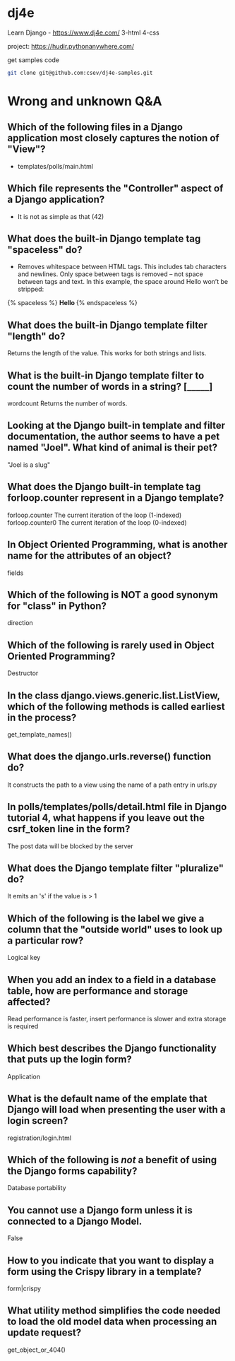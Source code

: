 # dj4e
Learn Django -  https://www.dj4e.com/
 3-html
 4-css

project: https://hudir.pythonanywhere.com/

get samples code 
```bash
git clone git@github.com:csev/dj4e-samples.git
```


 # Wrong and unknown Q&A

## Which of the following files in a Django application most closely captures the notion of "View"?
 - templates/polls/main.html

## Which file represents the "Controller" aspect of a Django application?
 - It is not as simple as that (42)

## What does the built-in Django template tag "spaceless" do?
 - Removes whitespace between HTML tags. This includes tab characters and newlines.
 Only space between tags is removed – not space between tags and text. In this example, the space around Hello won’t be stripped:

{% spaceless %}
    <strong>
        Hello
    </strong>
{% endspaceless %}

## What does the built-in Django template filter "length" do?
Returns the length of the value. This works for both strings and lists.

## What is the built-in Django template filter to count the number of words in a string? [_____]
wordcount
Returns the number of words.

## Looking at the Django built-in template and filter documentation, the author seems to have a pet named "Joel". What kind of animal is their pet?
"Joel is a slug"

## What does the Django built-in template tag forloop.counter represent in a Django template?
forloop.counter	The current iteration of the loop (1-indexed)
forloop.counter0	The current iteration of the loop (0-indexed)

## In Object Oriented Programming, what is another name for the attributes of an object?
fields

## Which of the following is NOT a good synonym for "class" in Python?
direction

## Which of the following is rarely used in Object Oriented Programming?
 Destructor


## In the class django.views.generic.list.ListView, which of the following methods is called earliest in the process?

 get_template_names() 

 ## What does the django.urls.reverse() function do?
 It constructs the path to a view using the name of a path entry in urls.py


 ## In polls/templates/polls/detail.html file in Django tutorial 4, what happens if you leave out the csrf_token line in the form?
  The post data will be blocked by the server

 ## What does the Django template filter "pluralize" do?
 It emits an 's' if the value is > 1

 ## Which of the following is the label we give a column that the "outside world" uses to look up a particular row?
 Logical key

 ## When you add an index to a field in a database table, how are performance and storage affected?
 Read performance is faster, insert performance is slower and extra storage is required

 ## Which best describes the Django functionality that puts up the login form?
 Application

 ## What is the default name of the emplate that Django will load when presenting the user with a login screen?
 registration/login.html

 ## Which of the following is *not* a benefit of using the Django forms capability?
 Database portability

 ## You cannot use a Django form unless it is connected to a Django Model.
 False

 ## How to you indicate that you want to display a form using the Crispy library in a template?
 form|crispy

 ## What utility method simplifies the code needed to load the old model data when processing an update request?
  get_object_or_404()
